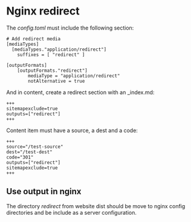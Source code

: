 # Nginx redirect
The *config.toml* must include the following section:

```
# Add redirect media
[mediaTypes]
  [mediaTypes."application/redirect"]
    suffixes = [ "redirect" ]

[outputFormats]
    [outputFormats."redirect"]
        mediaType = "application/redirect"
        notAlternative = true
```

And in content, create a redirect section with an _index.md:

```
+++
sitemapexclude=true
outputs=["redirect"]
+++
```

Content item must have a source, a dest and a code:

```
+++
source="/test-source"
dest="/test-dest"
code="301"
outputs=["redirect"]
sitemapexclude=true
+++
```

## Use output in nginx
The directory *redirect* from website dist should be move to nginx 
config directories and be include as a server configuration.
